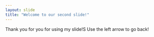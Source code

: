 ```yaml
---
layout: slide
title: "Welcome to our second slide!"
---
```

Thank you for you for using my slide!S
Use the left arrow to go back!
